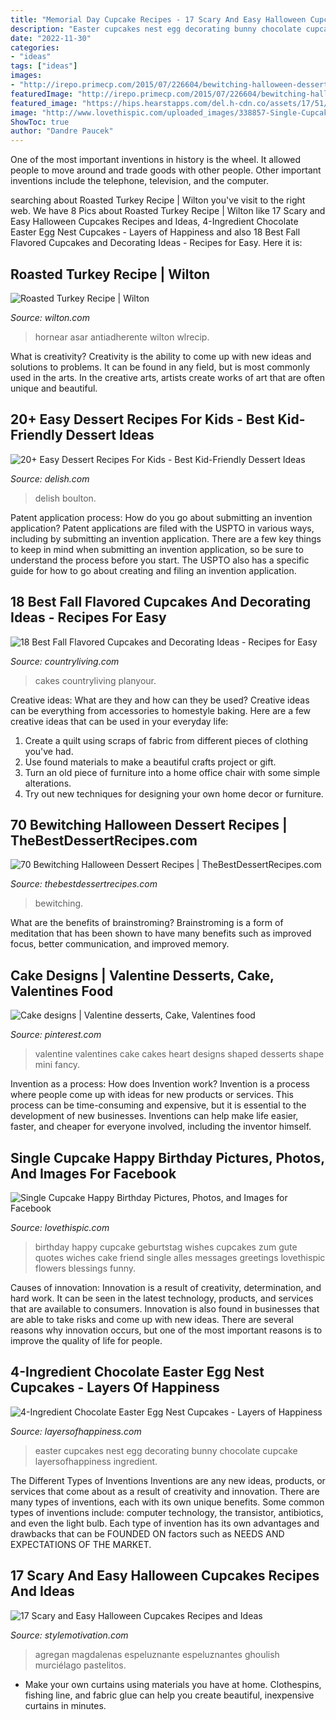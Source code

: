```yaml
---
title: "Memorial Day Cupcake Recipes - 17 Scary And Easy Halloween Cupcakes Recipes And Ideas"
description: "Easter cupcakes nest egg decorating bunny chocolate cupcake layersofhappiness ingredient"
date: "2022-11-30"
categories:
- "ideas"
tags: ["ideas"]
images:
- "http://irepo.primecp.com/2015/07/226604/bewitching-halloween-dessert-recipes_ExtraLarge800_ID-1069273.jpg?v=1069273"
featuredImage: "http://irepo.primecp.com/2015/07/226604/bewitching-halloween-dessert-recipes_ExtraLarge800_ID-1069273.jpg?v=1069273"
featured_image: "https://hips.hearstapps.com/del.h-cdn.co/assets/17/51/640x959/gallery-1513900465-delish-kids-frozen-fudge-vertical-003.jpg?resize=768:*"
image: "http://www.lovethispic.com/uploaded_images/338857-Single-Cupcake-Happy-Birthday.jpg"
ShowToc: true
author: "Dandre Paucek"
---
```



One of the most important inventions in history is the wheel. It allowed people to move around and trade goods with other people. Other important inventions include the telephone, television, and the computer.

	

		
searching about Roasted Turkey Recipe | Wilton you've visit to the right web. We have 8 Pics about Roasted Turkey Recipe | Wilton like 17 Scary and Easy Halloween Cupcakes Recipes and Ideas, 4-Ingredient Chocolate Easter Egg Nest Cupcakes - Layers of Happiness and also 18 Best Fall Flavored Cupcakes and Decorating Ideas - Recipes for Easy. Here it is:
		
    
## Roasted Turkey Recipe | Wilton

<img loading=lazy src="https://www.wilton.com/dw/image/v2/AAWA_PRD/on/demandware.static/-/Sites-wilton-project-master/default/dwbabc9f5e/images/project/WLRECIP-316/2105-965_RoTuHa_44265-1.jpg?sw=1440&amp;sh=750&amp;sm=fit" onerror="this.onerror=null;this.src='https://tse1.mm.bing.net/th?id=OIP._FMujYx5N0llt4aGsEvpcwHaHa&amp;pid=15.1';" alt="Roasted Turkey Recipe | Wilton">

_Source: wilton.com_

>hornear asar antiadherente wilton wlrecip. 

	

What is creativity?
Creativity is the ability to come up with new ideas and solutions to problems. It can be found in any field, but is most commonly used in the arts. In the creative arts, artists create works of art that are often unique and beautiful.

    
## 20+ Easy Dessert Recipes For Kids - Best Kid-Friendly Dessert Ideas

<img loading=lazy src="https://hips.hearstapps.com/del.h-cdn.co/assets/17/51/640x959/gallery-1513900465-delish-kids-frozen-fudge-vertical-003.jpg?resize=768:*" onerror="this.onerror=null;this.src='https://tse3.mm.bing.net/th?id=OIP.G_lBu4pyo3B4EXL7W-CvrgHaLG&amp;pid=15.1';" alt="20+ Easy Dessert Recipes For Kids - Best Kid-Friendly Dessert Ideas">

_Source: delish.com_

>delish boulton. 

	

Patent application process: How do you go about submitting an invention application?
Patent applications are filed with the USPTO in various ways, including by submitting an invention application. There are a few key things to keep in mind when submitting an invention application, so be sure to understand the process before you start. The USPTO also has a specific guide for how to go about creating and filing an invention application.

    
## 18 Best Fall Flavored Cupcakes And Decorating Ideas - Recipes For Easy

<img loading=lazy src="https://hips.hearstapps.com/clv.h-cdn.co/assets/17/32/1600x2359/harvest-swirl-cupcakes2.jpg?resize=768:*" onerror="this.onerror=null;this.src='https://tse3.mm.bing.net/th?id=OIP.sGGRr3AbObUdLJ7OvIAPygHaK6&amp;pid=15.1';" alt="18 Best Fall Flavored Cupcakes and Decorating Ideas - Recipes for Easy">

_Source: countryliving.com_

>cakes countryliving planyour. 

	

Creative ideas: What are they and how can they be used?
Creative ideas can be everything from accessories to homestyle baking. Here are a few creative ideas that can be used in your everyday life: 
1. Create a quilt using scraps of fabric from different pieces of clothing you've had.
2. Use found materials to make a beautiful crafts project or gift.
3. Turn an old piece of furniture into a home office chair with some simple alterations.
4. Try out new techniques for designing your own home decor or furniture.

    
## 70 Bewitching Halloween Dessert Recipes | TheBestDessertRecipes.com

<img loading=lazy src="http://irepo.primecp.com/2015/07/226604/bewitching-halloween-dessert-recipes_ExtraLarge800_ID-1069273.jpg?v=1069273" onerror="this.onerror=null;this.src='https://tse1.mm.bing.net/th?id=OIP.2ivhXF_ZF8zXnoH2TR_EswHaKl&amp;pid=15.1';" alt="70 Bewitching Halloween Dessert Recipes | TheBestDessertRecipes.com">

_Source: thebestdessertrecipes.com_

>bewitching. 

	

What are the benefits of brainstroming?
Brainstroming is a form of meditation that has been shown to have many benefits such as improved focus, better communication, and improved memory.

    
## Cake Designs | Valentine Desserts, Cake, Valentines Food

<img loading=lazy src="https://i.pinimg.com/736x/07/52/d0/0752d08c0e4c97849bed222a690c1311--valentines-day-cakes-funny-valentine.jpg" onerror="this.onerror=null;this.src='https://tse3.mm.bing.net/th?id=OIP.b3uKDZ9S3VC2RjDt0cbEvQHaKZ&amp;pid=15.1';" alt="Cake designs | Valentine desserts, Cake, Valentines food">

_Source: pinterest.com_

>valentine valentines cake cakes heart designs shaped desserts shape mini fancy. 

	

Invention as a process: How does Invention work?
Invention is a process where people come up with ideas for new products or services. This process can be time-consuming and expensive, but it is essential to the development of new businesses. Inventions can help make life easier, faster, and cheaper for everyone involved, including the inventor himself.

    
## Single Cupcake Happy Birthday Pictures, Photos, And Images For Facebook

<img loading=lazy src="http://www.lovethispic.com/uploaded_images/338857-Single-Cupcake-Happy-Birthday.jpg" onerror="this.onerror=null;this.src='https://tse1.mm.bing.net/th?id=OIP.SNfnhInejPzOIPqN47OARwHaJ4&amp;pid=15.1';" alt="Single Cupcake Happy Birthday Pictures, Photos, and Images for Facebook">

_Source: lovethispic.com_

>birthday happy cupcake geburtstag wishes cupcakes zum gute quotes wiches cake friend single alles messages greetings lovethispic flowers blessings funny. 

	

Causes of innovation:
Innovation is a result of creativity, determination, and hard work. It can be seen in the latest technology, products, and services that are available to consumers. Innovation is also found in businesses that are able to take risks and come up with new ideas. There are several reasons why innovation occurs, but one of the most important reasons is to improve the quality of life for people.

    
## 4-Ingredient Chocolate Easter Egg Nest Cupcakes - Layers Of Happiness

<img loading=lazy src="http://www.layersofhappiness.com/wp-content/uploads/2016/03/easter-cupcakes-5.jpg" onerror="this.onerror=null;this.src='https://tse4.mm.bing.net/th?id=OIP.Ue3C-6d_jn4ajQUWCRGwwQHaLG&amp;pid=15.1';" alt="4-Ingredient Chocolate Easter Egg Nest Cupcakes - Layers of Happiness">

_Source: layersofhappiness.com_

>easter cupcakes nest egg decorating bunny chocolate cupcake layersofhappiness ingredient. 

	

The Different Types of Inventions
Inventions are any new ideas, products, or services that come about as a result of creativity and innovation. There are many types of inventions, each with its own unique benefits. Some common types of inventions include: computer technology, the transistor, antibiotics, and even the light bulb. Each type of invention has its own advantages and drawbacks that can be FOUNDED ON factors such as NEEDS AND EXPECTATIONS OF THE MARKET.

    
## 17 Scary And Easy Halloween Cupcakes Recipes And Ideas

<img loading=lazy src="https://stylemotivation.com/wp-content/uploads/2020/02/5-bat-cupcakes.jpg" onerror="this.onerror=null;this.src='https://tse2.mm.bing.net/th?id=OIP.zpNYl33ciNreu_IT5yembQHaLy&amp;pid=15.1';" alt="17 Scary and Easy Halloween Cupcakes Recipes and Ideas">

_Source: stylemotivation.com_

>agregan magdalenas espeluznante espeluznantes ghoulish murciélago pastelitos. 

	

- Make your own curtains using materials you have at home. Clothespins, fishing line, and fabric glue can help you create beautiful, inexpensive curtains in minutes.

